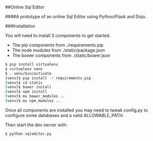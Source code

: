 ##Online Sql Editor

####A prototype of an online Sql Editor using Python/Flask and Dojo.

###Installation

You will need to install 3 components to get started.

* The pip components from ./requirements.pip
* The node modules from ./static/package.json
* The bower components from ./static/bower.json

```bash
$ pip install virtualenv
$ virtualenv venv
$ . venv/bin/activate
(venv)$ pip install -r requirements.pip
(venv)$ cd static
(venv)$ bower install
(venv)$ npm install
(venv)$ mv bower_modules ..
(venv)$ mv npm_modules ..
```

Once all components are installed you may need to tweak config.py
to configure some databases and a valid ALLOWABLE_PATH.

Then start the dev server with:

```bash
$ python sqleditor.py
```